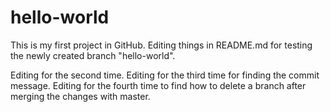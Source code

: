 # hello-world
This is my first project in GitHub.
Editing things in README.md for testing the newly created branch "hello-world".

Editing for the second time.
Editing for the third time for finding the commit message.
Editing for the fourth time to find how to delete a branch after merging the changes with master.
